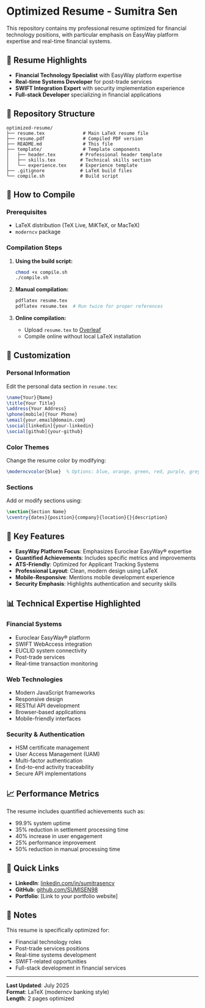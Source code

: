 # Optimized Resume - Sumitra Sen

This repository contains my professional resume optimized for financial technology positions, with particular emphasis on EasyWay platform expertise and real-time financial systems.

## 🎯 Resume Highlights

- **Financial Technology Specialist** with EasyWay platform expertise
- **Real-time Systems Developer** for post-trade services
- **SWIFT Integration Expert** with security implementation experience
- **Full-stack Developer** specializing in financial applications

## 📁 Repository Structure

```
optimized-resume/
├── resume.tex              # Main LaTeX resume file
├── resume.pdf              # Compiled PDF version
├── README.md               # This file
├── template/               # Template components
│   ├── header.tex         # Professional header template
│   ├── skills.tex         # Technical skills section
│   └── experience.tex     # Experience template
├── .gitignore             # LaTeX build files
└── compile.sh             # Build script
```

## 🔧 How to Compile

### Prerequisites
- LaTeX distribution (TeX Live, MiKTeX, or MacTeX)
- `moderncv` package

### Compilation Steps

1. **Using the build script:**
   ```bash
   chmod +x compile.sh
   ./compile.sh
   ```

2. **Manual compilation:**
   ```bash
   pdflatex resume.tex
   pdflatex resume.tex  # Run twice for proper references
   ```

3. **Online compilation:**
   - Upload `resume.tex` to [Overleaf](https://www.overleaf.com)
   - Compile online without local LaTeX installation

## 🎨 Customization

### Personal Information
Edit the personal data section in `resume.tex`:
```latex
\name{Your}{Name}
\title{Your Title}
\address{Your Address}
\phone[mobile]{Your Phone}
\email{your.email@domain.com}
\social[linkedin]{your-linkedin}
\social[github]{your-github}
```

### Color Themes
Change the resume color by modifying:
```latex
\moderncvcolor{blue}  % Options: blue, orange, green, red, purple, grey, black
```

### Sections
Add or modify sections using:
```latex
\section{Section Name}
\cventry{dates}{position}{company}{location}{}{description}
```

## 🚀 Key Features

- **EasyWay Platform Focus**: Emphasizes Euroclear EasyWay® expertise
- **Quantified Achievements**: Includes specific metrics and improvements
- **ATS-Friendly**: Optimized for Applicant Tracking Systems
- **Professional Layout**: Clean, modern design using LaTeX
- **Mobile-Responsive**: Mentions mobile development experience
- **Security Emphasis**: Highlights authentication and security skills

## 📊 Technical Expertise Highlighted

### Financial Systems
- Euroclear EasyWay® platform
- SWIFT WebAccess integration
- EUCLID system connectivity
- Post-trade services
- Real-time transaction monitoring

### Web Technologies
- Modern JavaScript frameworks
- Responsive design
- RESTful API development
- Browser-based applications
- Mobile-friendly interfaces

### Security & Authentication
- HSM certificate management
- User Access Management (UAM)
- Multi-factor authentication
- End-to-end activity traceability
- Secure API implementations

## 📈 Performance Metrics

The resume includes quantified achievements such as:
- 99.9% system uptime
- 35% reduction in settlement processing time
- 40% increase in user engagement
- 25% performance improvement
- 50% reduction in manual processing time

## 🔗 Quick Links

- **LinkedIn**: [linkedin.com/in/sumitrasencv](https://linkedin.com/in/sumitrasencv)
- **GitHub**: [github.com/SUMISEN98](https://github.com/SUMISEN98)
- **Portfolio**: [Link to your portfolio website]

## 📝 Notes

This resume is specifically optimized for:
- Financial technology roles
- Post-trade services positions
- Real-time systems development
- SWIFT-related opportunities
- Full-stack development in financial services

---

**Last Updated**: July 2025  
**Format**: LaTeX (moderncv banking style)  
**Length**: 2 pages optimized
